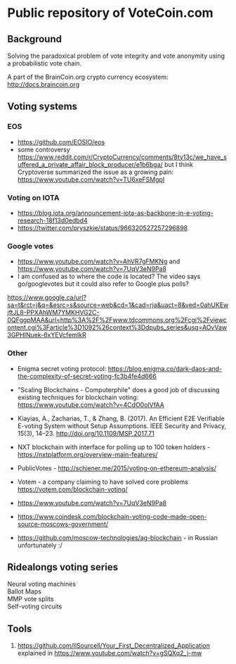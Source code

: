 # Public repository of VoteCoin.com  
   


## Background  

Solving the paradoxical problem of vote integrity and vote anonymity using a probabilistic vote chain.

A part of the BrainCoin.org crypto currency ecosystem: http://docs.braincoin.org

## Voting systems
 
 ### EOS  
 - https://github.com/EOSIO/eos  
  - some controversy https://www.reddit.com/r/CryptoCurrency/comments/8ty13c/we_have_suffered_a_private_affair_block_producer/e1b6bga/ but I think Cryptoverse summarized the issue as a growing pain: https://www.youtube.com/watch?v=TU6xeFSMgpI  
 
 ### Voting on IOTA  
 - https://blog.iota.org/announcement-iota-as-backbone-in-e-voting-research-18f13d0edbd4  
 - https://twitter.com/pryszkie/status/966320527257296898  
 
 ### Google votes  
  - https://www.youtube.com/watch?v=AhVR7gFMKNg and https://www.youtube.com/watch?v=7UqV3eN9Pa8  
   - I am confused as to where the code is located? The video says go/googlevotes but it could also refer to Google plus polls?
 
 https://www.google.ca/url?sa=t&rct=j&q=&esrc=s&source=web&cd=1&cad=rja&uact=8&ved=0ahUKEwjftJL8-PPXAhWM7YMKHVG2C-0QFggpMAA&url=http%3A%2F%2Fwww.tdcommons.org%2Fcgi%2Fviewcontent.cgi%3Farticle%3D1092%26context%3Ddpubs_series&usg=AOvVaw3GPHINuek-6xYEVcfemIkR  
 

  
 ### Other  
 
 - Enigma secret voting protocol: https://blog.enigma.co/dark-daos-and-the-complexity-of-secret-voting-fc3b4fe4d666  
 
 - "Scaling Blockchains - Computerphile" does a good job of discussing existing techniques for blockchain voting:  
https://www.youtube.com/watch?v=4CdO0olVfAA  

 
 - Kiayias, A., Zacharias, T., & Zhang, B. (2017). An Efficient E2E Verifiable E-voting System without Setup Assumptions. IEEE Security and Privacy, 15(3), 14–23. http://doi.org/10.1109/MSP.2017.71  
 
 - NXT blockchain with interface for polling up to 100 token holders - https://nxtplatform.org/overview-main-features/  
 
 - PublicVotes - http://schiener.me/2015/voting-on-ethereum-analysis/  
 
 - Votem - a company claiming to have solved core problems https://votem.com/blockchain-voting/  
 
 - https://www.youtube.com/watch?v=7UqV3eN9Pa8
 
 - https://www.coindesk.com/blockchain-voting-code-made-open-source-moscows-government/  
  - https://github.com/moscow-technologies/ag-blockchain - in Russian unfortunately :/  
  
 
 ## Ridealongs voting series  
 
 Neural voting machines    
 Ballot Maps  
 MMP vote splits  
 Self-voting circuits  

## Tools

1. https://github.com/llSourcell/Your_First_Decentralized_Application  explained in https://www.youtube.com/watch?v=gSQXq2_j-mw



